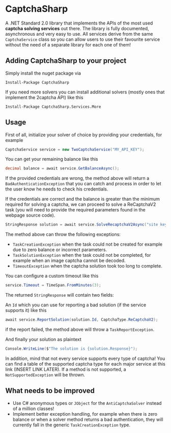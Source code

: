 # CaptchaSharp
A .NET Standard 2.0 library that implements the APIs of the most used **captcha solving services** out there.
The library is fully documented, asynchronous and very easy to use. All services derive from the same `CaptchaService` class so you can allow users to use their favourite service without the need of a separate library for each one of them!

## Adding CaptchaSharp to your project
Simply install the nuget package via

`Install-Package CaptchaSharp`

If you need more solvers you can install additional solvers (mostly ones that implement the 2captcha API) like this

`Install-Package CaptchaSharp.Services.More`

## Usage
First of all, initialize your solver of choice by providing your credentials, for example
```csharp
CaptchaService service = new TwoCaptchaService("MY_API_KEY");
```

You can get your remaining balance like this
```csharp
decimal balance = await service.GetBalanceAsync();
```

If the provided credentials are wrong, the method above will return a `BadAuthenticationException` that you can catch and process in order to let the user know he needs to check his credentials.

If the credentials are correct and the balance is greater than the minimum required for solving a captcha, we can proceed to solve a ReCaptchaV2 task (you will need to provide the required parameters found in the webpage source code).

```csharp
StringResponse solution = await service.SolveRecaptchaV2Async("site key", "site url");
```

The method above can throw the following exceptions:
- `TaskCreationException` when the task could not be created for example due to zero balance or incorrect parameters.
- `TaskSolutionException` when the task could not be completed, for example when an image captcha cannot be decoded.
- `TimeoutException` when the captcha solution took too long to complete.

You can configure a custom timeout like this

```csharp
service.Timeout = TimeSpan.FromMinutes(3);
```

The returned `StringResponse` will contain two fields:

An `Id` which you can use for reporting a bad solution (if the service supports it) like this
```csharp
await service.ReportSolution(solution.Id, CaptchaType.ReCaptchaV2);
```
if the report failed, the method above will throw a `TaskReportException`.

And finally your solution as plaintext
```csharp
Console.WriteLine($"The solution is {solution.Response}");
```

In addition, mind that not every service supports every type of captcha! You can find a table of the supported captcha type for each major service at this link (INSERT LINK LATER). If a method is not supported, a `NotSupportedException` will be thrown.

## What needs to be improved
- Use C# anonymous types or `JObject` for the `AntiCaptchaSolver` instead of a million classes!
- Implement better exception handling, for example when there is zero balance or when a solver method returns a bad authentication, they will currently fall in the generic `TaskCreationException` type.
